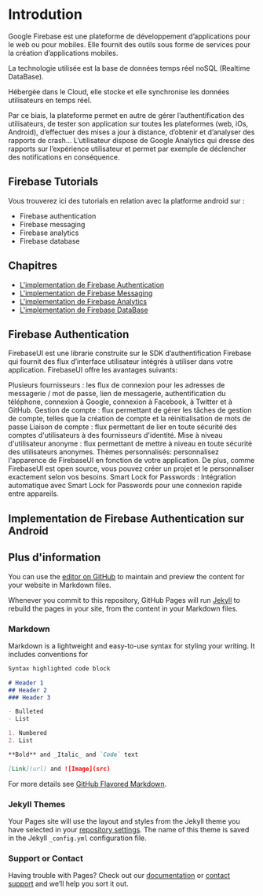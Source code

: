 # Introdution 

Google Firebase est une plateforme de développement d’applications pour le web ou pour mobiles. Elle fournit des outils sous forme de services pour la création d’applications mobiles.

La technologie utilisée est la base de données temps réel noSQL (Realtime DataBase). 

Hébergée dans le Cloud, elle stocke et elle synchronise les données utilisateurs en temps réel. 

Par ce biais, la plateforme permet en autre de gérer l’authentification des utilisateurs, de tester son application sur toutes les plateformes (web, iOs, Android), d’effectuer des mises a jour à distance, d’obtenir et d’analyser des rapports de crash… L’utilisateur dispose de Google Analytics qui dresse des rapports sur l’expérience utilisateur et permet par exemple de déclencher des notifications en conséquence.

## Firebase Tutorials

Vous trouverez ici des tutorials en relation avec la platforme android sur :
* Firebase authentication
* Firebase messaging
* Firebase analytics
* Firebase database

## Chapitres

* [L'implementation de Firebase Authentication](FirebaseAuthentication)
* [L'implementation de Firebase Messaging](FirebaseMessaging)
* [L'implementation de Firebase Analytics](FirebaseAnalytics)
* [L'implementation de Firebase DataBase](FirebaseDatabase)



## Firebase Authentication

FirebaseUI est une librarie construite sur le SDK d’authentification Firebase qui fournit des flux d’interface utilisateur intégrés à utiliser dans votre application. FirebaseUI offre les avantages suivants:

Plusieurs fournisseurs : les flux de connexion pour les adresses de messagerie / mot de passe, lien de messagerie, authentification du téléphone, connexion à Google, connexion à Facebook, à Twitter et à GitHub.
Gestion de compte : flux permettant de gérer les tâches de gestion de compte, telles que la création de compte et la réinitialisation de mots de passe
Liaison de compte : flux permettant de lier en toute sécurité des comptes d'utilisateurs à des fournisseurs d'identité.
Mise à niveau d'utilisateur anonyme : flux permettant de mettre à niveau en toute sécurité des utilisateurs anonymes.
Thèmes personnalisés: personnalisez l'apparence de FirebaseUI en fonction de votre application. De plus, comme FirebaseUI est open source, vous pouvez créer un projet et le personnaliser exactement selon vos besoins.
Smart Lock for Passwords : Intégration automatique avec Smart Lock for Passwords pour une connexion rapide entre appareils.

## Implementation de Firebase Authentication sur Android



## Plus d'information

You can use the [editor on GitHub](https://github.com/sarah-geara/test/edit/master/README.md) to maintain and preview the content for your website in Markdown files.

Whenever you commit to this repository, GitHub Pages will run [Jekyll](https://jekyllrb.com/) to rebuild the pages in your site, from the content in your Markdown files.

### Markdown

Markdown is a lightweight and easy-to-use syntax for styling your writing. It includes conventions for

```markdown
Syntax highlighted code block

# Header 1
## Header 2
### Header 3

- Bulleted
- List

1. Numbered
2. List

**Bold** and _Italic_ and `Code` text

[Link](url) and ![Image](src)
```

For more details see [GitHub Flavored Markdown](https://guides.github.com/features/mastering-markdown/).

### Jekyll Themes

Your Pages site will use the layout and styles from the Jekyll theme you have selected in your [repository settings](https://github.com/sarah-geara/test/settings). The name of this theme is saved in the Jekyll `_config.yml` configuration file.

### Support or Contact

Having trouble with Pages? Check out our [documentation](https://help.github.com/categories/github-pages-basics/) or [contact support](https://github.com/contact) and we’ll help you sort it out.
